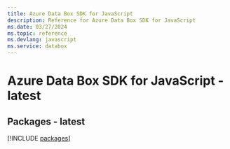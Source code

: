 ```yaml
---
title: Azure Data Box SDK for JavaScript
description: Reference for Azure Data Box SDK for JavaScript
ms.date: 03/27/2024
ms.topic: reference
ms.devlang: javascript
ms.service: databox
---
```

# Azure Data Box SDK for JavaScript - latest
## Packages - latest
[!INCLUDE [packages](data-box-index.md)]